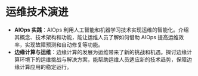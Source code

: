 # 运维技术演进

- **AIOps 实践**：AIOps 利用人工智能和机器学习技术实现运维的智能化。介绍其概念、技术架构和功能，能让运维人员了解如何借助 AIOps 提高运维效率，实现故障预测和自动修复等功能。
- **边缘计算与运维**：边缘计算的发展为运维带来了新的挑战和机遇。探讨边缘计算环境下的运维挑战与解决方案，能帮助运维人员适应新的技术趋势，保障边缘计算应用的稳定运行。
